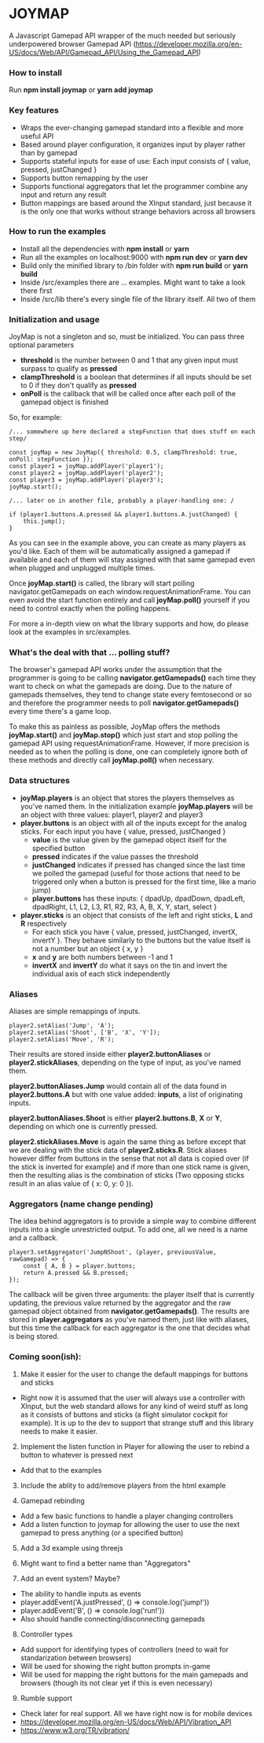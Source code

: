 # JOYMAP

A Javascript Gamepad API wrapper of the much needed but seriously underpowered browser Gamepad API (https://developer.mozilla.org/en-US/docs/Web/API/Gamepad_API/Using_the_Gamepad_API)

### How to install

Run **npm install joymap** or **yarn add joymap**

### Key features

* Wraps the ever-changing gamepad standard into a flexible and more useful API
* Based around player configuration, it organizes input by player rather than by gamepad
* Supports stateful inputs for ease of use: Each input consists of { value, pressed, justChanged }
* Supports button remapping by the user
* Supports functional aggregators that let the programmer combine any input and return any result
* Button mappings are based around the XInput standard, just because it is the only one that works without strange behaviors across all browsers

### How to run the examples

* Install all the dependencies with **npm install** or **yarn**
* Run all the examples on localhost:9000 with **npm run dev** or **yarn dev**
* Build only the minified library to /bin folder with **npm run build** or **yarn build**
* Inside /src/examples there are ... examples. Might want to take a look there first
* Inside /src/lib there's every single file of the library itself. All two of them

### Initialization and usage

JoyMap is not a singleton and so, must be initialized. You can pass three optional parameters
* **threshold** is the number between 0 and 1 that any given input must surpass to qualify as **pressed**
* **clampThreshold** is a boolean that determines if all inputs should be set to 0 if they don't qualify as **pressed**
* **onPoll** is the callback that will be called once after each poll of the gamepad object is finished

So, for example:

    /... somewhere up here declared a stepFunction that does stuff on each step/

    const joyMap = new JoyMap({ threshold: 0.5, clampThreshold: true, onPoll: stepFunction });
    const player1 = joyMap.addPlayer('player1');
    const player2 = joyMap.addPlayer('player2');
    const player3 = joyMap.addPlayer('player3');
    joyMap.start();
    
    /... later on in another file, probably a player-handling one: /

    if (player1.buttons.A.pressed && player1.buttons.A.justChanged) {
        this.jump();
    }

As you can see in the example above, you can create as many players as you'd like. Each of them will be automatically assigned a gamepad if available and each of them will stay assigned with that same gamepad even when plugged and unplugged multiple times.

Once **joyMap.start()** is called, the library will start polling navigator.getGamepads on each window.requestAnimationFrame. You can even avoid the start function entirely and call **joyMap.poll()** yourself if you need to control exactly when the polling happens.

For more a in-depth view on what the library supports and how, do please look at the examples in src/examples.

### What's the deal with that ... polling stuff?

The browser's gamepad API works under the assumption that the programmer is going to be calling **navigator.getGamepads()** each time they want to check on what the gamepads are doing. Due to the nature of gamepads themselves, they tend to change state every femtosecond or so and therefore the programmer needs to poll **navigator.getGamepads()** every time there's a game loop.

To make this as painless as possible, JoyMap offers the methods **joyMap.start()** and **joyMap.stop()** which just start and stop polling the gamepad API using requestAnimationFrame. However, if more precision is needed as to when the polling is done, one can completely ignore both of these methods and directly call **joyMap.poll()** when necessary.

### Data structures

* **joyMap.players** is an object that stores the players themselves as you've named them. In the initialization example **joyMap.players** will be an object with three values: player1, player2 and player3
* **player.buttons** is an object with all of the inputs except for the analog sticks. For each input you have { value, pressed, justChanged }
  * **value** is the value given by the gamepad object itself for the specified button
  * **pressed** indicates if the value passes the threshold
  * **justChanged** indicates if pressed has changed since the last time we polled the gamepad (useful for those actions that need to be triggered only when a button is pressed for the first time, like a mario jump)
  * **player.buttons** has these inputs: { dpadUp, dpadDown, dpadLeft, dpadRight, L1, L2, L3, R1, R2, R3, A, B, X, Y, start, select }
* **player.sticks** is an object that consists of the left and right sticks, **L** and **R** respectively
  * For each stick you have { value, pressed, justChanged, invertX, invertY }. They behave similarly to the buttons but the value itself is not a number but an object { x, y }
  * **x** and **y** are both numbers between -1 and 1
  * **invertX** and **invertY** do what it says on the tin and invert the individual axis of each stick independently

### Aliases

Aliases are simple remappings of inputs.

    player2.setAlias('Jump', 'A');
    player2.setAlias('Shoot', ['B', 'X', 'Y']);
    player2.setAlias('Move', 'R');

Their results are stored inside either **player2.buttonAliases** or **player2.stickAliases**, depending on the type of input, as you've named them. 

**player2.buttonAliases.Jump** would contain all of the data found in **player2.buttons.A** but with one value added: **inputs**, a list of originating inputs.

**player2.buttonAliases.Shoot** is either **player2.buttons.B**, **X** or **Y**, depending on which one is currently pressed.

**player2.stickAliases.Move** is again the same thing as before except that we are dealing with the stick data of **player2.sticks.R**. Stick aliases however differ from buttons in the sense that not all data is copied over (if the stick is inverted for example) and if more than one stick name is given, then the resulting alias is the combination of sticks (Two opposing sticks result in an alias value of { x: 0, y: 0 }).

### Aggregators (name change pending)

The idea behind aggregators is to provide a simple way to combine different inputs into a single unrestricted output. To add one, all we need is a name and a callback.

    player3.setAggregator('JumpNShoot', (player, previousValue, rawGamepad) => {
        const { A, B } = player.buttons;
        return A.pressed && B.pressed;
    });

The callback will be given three arguments: the player itself that is currently updating, the previous value returned by the aggregator and the raw gamepad object obtained from **navigator.getGamepads()**. The results are stored in **player.aggregators** as you've named them, just like with aliases, but this time the callback for each aggregator is the one that decides what is being stored.

### Coming soon(ish):

1) Make it easier for the user to change the default mappings for buttons and sticks
  
  * Right now it is assumed that the user will always use a controller with XInput, but the web standard allows for any kind of weird stuff as long as it consists of buttons and sticks (a flight simulator cockpit for example). It is up to the dev to support that strange stuff and this library needs to make it easier.

2) Implement the listen function in Player for allowing the user to rebind a button to whatever is pressed next

  * Add that to the examples

3) Include the ablity to add/remove players from the html example

4) Gamepad rebinding

  * Add a few basic functions to handle a player changing controllers
  * Add a listen function to joymap for allowing the user to use the next gamepad to press anything (or a specified button)

5) Add a 3d example using threejs

6) Might want to find a better name than "Aggregators"

7) Add an event system? Maybe?

  * The ability to handle inputs as events
  * player.addEvent('A.justPressed', () => console.log('jump!'))
  * player.addEvent('B', () => console.log('run!'))
  * Also should handle connecting/disconnecting gamepads

8) Controller types

  * Add support for identifying types of controllers (need to wait for standarization between browsers)
  * Will be used for showing the right button prompts in-game
  * Will be used for mapping the right buttons for the main gamepads and browsers (though its not clear yet if this is even necessary)

9) Rumble support 

  * Check later for real support. All we have right now is for mobile devices
  * https://developer.mozilla.org/en-US/docs/Web/API/Vibration_API
  * https://www.w3.org/TR/vibration/

